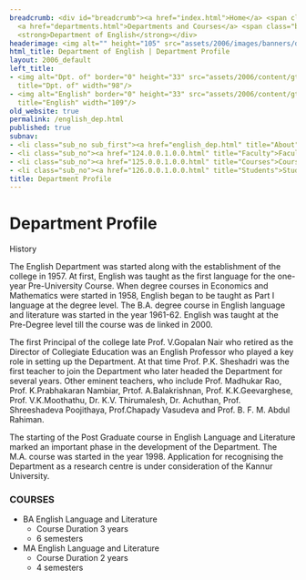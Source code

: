 ```yaml
---
breadcrumb: <div id="breadcrumb"><a href="index.html">Home</a> <span class="breadcrumb_spacer">&gt;</span>
  <a href="departments.html">Departments and Courses</a> <span class="breadcrumb_spacer">&gt;</span>
  <strong>Department of English</strong></div>
headerimage: <img alt="" height="105" src="assets/2006/images/banners/departments.jpg" width="472"/>
html_title: Department of English | Department Profile
layout: 2006_default
left_title:
- <img alt="Dpt. of" border="0" height="33" src="assets/2006/content/gt/fcb6421c7c62628408190d4ca84029e5.png"
  title="Dpt. of" width="98"/>
- <img alt="English" border="0" height="33" src="assets/2006/content/gt/ea21af4705cdbb55fa86a2678edb1e67.png"
  title="English" width="109"/>
old_website: true
permalink: /english_dep.html
published: true
subnav:
- <li class="sub_no sub_first"><a href="english_dep.html" title="About">About</a></li>
- <li class="sub_no"><a href="124.0.0.1.0.0.html" title="Faculty">Faculty</a></li>
- <li class="sub_no"><a href="125.0.0.1.0.0.html" title="Courses">Courses</a></li>
- <li class="sub_no"><a href="126.0.0.1.0.0.html" title="Students">Students</a></li>
title: Department Profile
---
```


# Department Profile

History  
  
The English Department was started along with the establishment of the college
in 1957. At first, English was taught as the first language for the one-year
Pre-University Course. When degree courses in Economics and Mathematics were
started in 1958, English began to be taught as Part I language at the degree
level. The B.A. degree course in English language and literature was started
in the year 1961-62. English was taught at the Pre-Degree level till the
course was de linked in 2000.

  
The first Principal of the college late Prof. V.Gopalan Nair who retired as
the Director of Collegiate Education was an English Professor who played a key
role in setting up the Department. At that time Prof. P.K. Sheshadri was the
first teacher to join the Department who later headed the Department for
several years. Other eminent teachers, who include Prof. Madhukar Rao, Prof.
K.Prabhakaran Nambiar, Prtof. A.Balakrishnan, Prof. K.K.Geevarghese, Prof.
V.K.Moothathu, Dr. K.V. Thirumalesh, Dr. Achuthan, Prof. Shreeshadeva
Poojithaya, Prof.Chapady Vasudeva and Prof. B. F. M. Abdul Rahiman.

  
The starting of the Post Graduate course in English Language and Literature
marked an important phase in the development of the Department. The M.A.
course was started in the year 1998. Application for recognising the
Department as a research centre is under consideration of the Kannur
University.

### COURSES

  * BA English Language and Literature
    * Course Duration 3 years
    * 6 semesters
  * MA English Language and Literature
    * Course Duration 2 years
    * 4 semesters